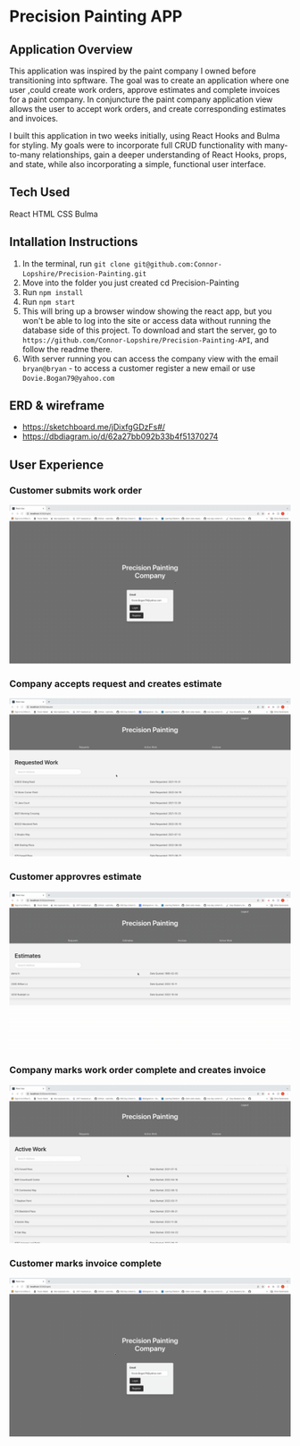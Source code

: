 # Precision Painting APP
## Application Overview
This application was inspired by the paint company I owned before transitioning into spftware. The goal was to create an application where one user ,could create work orders, approve estimates and complete invoices for a paint company. In conjuncture the paint company application view allows the user to accept work orders, and create corresponding estimates and invoices. 

I built this application in two weeks initially, using React Hooks and Bulma for styling. My goals were to incorporate full CRUD functionality with many-to-many relationships, gain a deeper understanding of React Hooks, props, and state, while also incorporating a simple, functional user interface.


## Tech Used
React HTML CSS Bulma

## Intallation Instructions

1. In the terminal, run `git clone git@github.com:Connor-Lopshire/Precision-Painting.git`
2. Move into the folder you just created cd Precision-Painting
3. Run `npm install`
4. Run `npm start`
5. This will bring up a browser window showing the react app, but you won't be able to log into the site or access data without running the database side of this project. To download and start the server, go to `https://github.com/Connor-Lopshire/Precision-Painting-API`, and follow the readme there.
6. With server running you can access the company view with the email `bryan@bryan` - to access a customer register a new email or use `Dovie.Bogan79@yahoo.com`
## ERD & wireframe 
- https://sketchboard.me/jDixfgGDzFs#/
- https://dbdiagram.io/d/62a27bb092b33b4f51370274
## User Experience

### Customer submits work order 
![Create Request](gifs/Precision-customer-request-work.gif)
### Company accepts request and creates estimate 
![Accept Request Create Estimate](gifs/Precsion-accept-work.gif)
### Customer approvres estimate
![Approve estimate](gifs/Precision-approve-estimate.gif)
### Company marks work order complete and creates invoice
![Create invoice](gifs/precision-create-invoice.gif)
### Customer marks invoice complete
![Complete invoice](gifs/precision-complete-invoice.gif)
